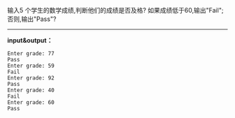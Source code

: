 输入5 个学生的数学成绩,判断他们的成绩是否及格?
如果成绩低于60,输出"Fail";否则,输出"Pass"?
****
**input&output：**
```
Enter grade: 77
Pass
Enter grade: 59
Fail
Enter grade: 92
Pass
Enter grade: 40
Fail
Enter grade: 60
Pass
```

